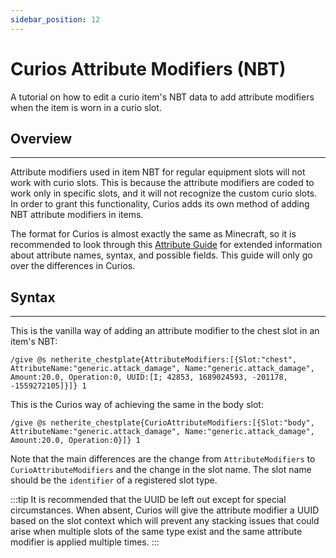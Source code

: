 ```yaml
---
sidebar_position: 12
---
```


# Curios Attribute Modifiers (NBT)

A tutorial on how to edit a curio item's NBT data to add attribute modifiers when the item is worn in a curio slot.

## Overview
---
Attribute modifiers used in item NBT for regular equipment slots will not work with curio slots. This is because the
attribute modifiers are coded to work only in specific slots, and it will not recognize the custom curio slots. In order
to grant this functionality, Curios adds its own method of adding NBT attribute modifiers in items.

The format for Curios is almost exactly the same as Minecraft, so it is recommended to look through this [Attribute Guide](https://minecraft.fandom.com/wiki/Attribute)
for extended information about attribute names, syntax, and possible fields. This guide will only go over the
differences in Curios.

## Syntax
---
This is the vanilla way of adding an attribute modifier to the chest slot in an item's NBT:
```
/give @s netherite_chestplate{AttributeModifiers:[{Slot:"chest", AttributeName:"generic.attack_damage", Name:"generic.attack_damage", Amount:20.0, Operation:0, UUID:[I; 42853, 1689024593, -201178, -1559272105]}]} 1
```

This is the Curios way of achieving the same in the body slot:
```
/give @s netherite_chestplate{CurioAttributeModifiers:[{Slot:"body", AttributeName:"generic.attack_damage", Name:"generic.attack_damage", Amount:20.0, Operation:0}]} 1
```

Note that the main differences are the change from `AttributeModifiers` to `CurioAttributeModifiers` and the change in
the slot name. The slot name should be the `identifier` of a registered slot type.

:::tip
It is recommended that the UUID be left out except for special circumstances. When absent, Curios will give the attribute
modifier a UUID based on the slot context which will prevent any stacking issues that could arise when multiple slots
of the same type exist and the same attribute modifier is applied multiple times.
:::